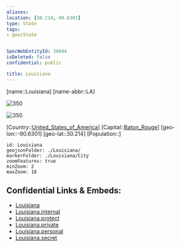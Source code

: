 ```yaml
---
aliases: 
location: [30.214,-90.6301]
type: State
tags:
- geo/State


SpocWebEntityId: 36044
isDeleted: false
confidential: public

title: Louisiana
---
```

[name::Louisiana]
[name-abbr::LA]

![350](geo/Continent/North-America/United_States_of_America/Louisiana/Seal_of_Louisiana.svg)

![350](geo/Continent/North-America/United_States_of_America/Louisiana/Flag_of_Louisiana.svg)

[Country::[United_States_of_America](geo/Continent/North-America/United_States_of_America.md)]
[Capital::[Baton_Rouge](geo/Continent/North-America/United_States_of_America/Louisiana/City/Baton_Rouge.md)]
[geo-lon::-90.6301]
[geo-lat::30.214]
[Population::]



```leaflet
id: Louisiana
geojsonFolder: ./Louisiana/
markerFolder: ./Louisiana/City
zoomFeatures: true 
minZoom: 2 
maxZoom: 18
```


## Confidential Links & Embeds: 
- [Louisiana](../../../../../_public/geo/Continent/North-America/United_States_of_America/Louisiana.md) 
- [Louisiana.internal](../../../../../_internal/geo/Continent/North-America/United_States_of_America/Louisiana.internal.md) 
- [Louisiana.protect](../../../../../_protect/geo/Continent/North-America/United_States_of_America/Louisiana.protect.md) 
- [Louisiana.private](../../../../../_private/geo/Continent/North-America/United_States_of_America/Louisiana.private.md) 
- [Louisiana.personal](../../../../../_personal/geo/Continent/North-America/United_States_of_America/Louisiana.personal.md) 
- [Louisiana.secret](../../../../../_secret/geo/Continent/North-America/United_States_of_America/Louisiana.secret.md) 
